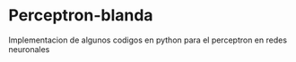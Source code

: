 # Perceptron-blanda
Implementacion de algunos codigos en python para el perceptron en redes neuronales 
